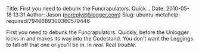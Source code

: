 Title: First you need to debunk the Funcrapulators. Quick...
Date: 2010-05-18 13:31
Author: Jason (noreply@blogger.com)
Slug: ubuntu-metahelp-required/7946689300360570446

First you need to debunk the Funcrapulators. Quickly, before the
Unlogger kicks in and makes its way into the Codestand. You don't want
the Leggings to fall off that one or you'll be *in*. In *real*. Real
*trouble*.

